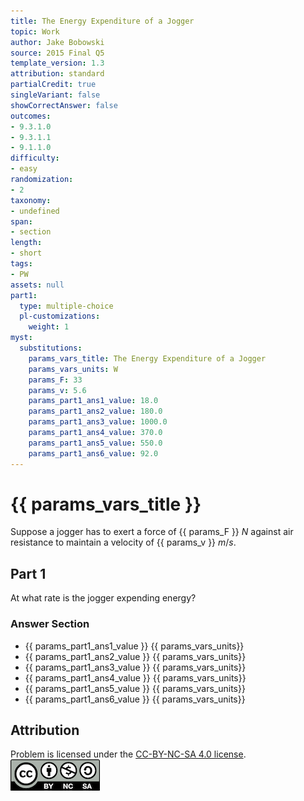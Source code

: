 ```yaml
---
title: The Energy Expenditure of a Jogger
topic: Work
author: Jake Bobowski
source: 2015 Final Q5
template_version: 1.3
attribution: standard
partialCredit: true
singleVariant: false
showCorrectAnswer: false
outcomes:
- 9.3.1.0
- 9.3.1.1
- 9.1.1.0
difficulty:
- easy
randomization:
- 2
taxonomy:
- undefined
span:
- section
length:
- short
tags:
- PW
assets: null
part1:
  type: multiple-choice
  pl-customizations:
    weight: 1
myst:
  substitutions:
    params_vars_title: The Energy Expenditure of a Jogger
    params_vars_units: W
    params_F: 33
    params_v: 5.6
    params_part1_ans1_value: 18.0
    params_part1_ans2_value: 180.0
    params_part1_ans3_value: 1000.0
    params_part1_ans4_value: 370.0
    params_part1_ans5_value: 550.0
    params_part1_ans6_value: 92.0
---
```

# {{ params_vars_title }}
Suppose a jogger has to exert a force of {{ params_F }} $N$ against air resistance to maintain a velocity of {{ params_v }} $m/s$.

## Part 1

At what rate is the jogger expending energy?

### Answer Section

- {{ params_part1_ans1_value }} {{ params_vars_units}}
- {{ params_part1_ans2_value }} {{ params_vars_units}}
- {{ params_part1_ans3_value }} {{ params_vars_units}}
- {{ params_part1_ans4_value }} {{ params_vars_units}}
- {{ params_part1_ans5_value }} {{ params_vars_units}}
- {{ params_part1_ans6_value }} {{ params_vars_units}}

## Attribution

Problem is licensed under the [CC-BY-NC-SA 4.0 license](https://creativecommons.org/licenses/by-nc-sa/4.0/).<br> ![The Creative Commons 4.0 license requiring attribution-BY, non-commercial-NC, and share-alike-SA license.](https://raw.githubusercontent.com/firasm/bits/master/by-nc-sa.png)
